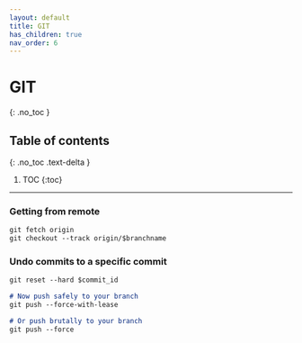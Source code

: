 ```yaml
---
layout: default
title: GIT
has_children: true
nav_order: 6
---
```


# GIT
{: .no_toc }

## Table of contents
{: .no_toc .text-delta }

1. TOC
{:toc}



---


### Getting from remote

```markdown
git fetch origin
git checkout --track origin/$branchname
```

### Undo commits to a specific commit

```markdown
git reset --hard $commit_id

# Now push safely to your branch
git push --force-with-lease

# Or push brutally to your branch
git push --force
```
